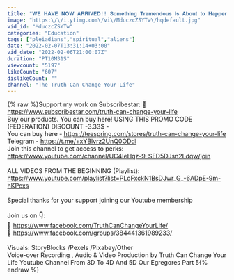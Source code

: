 ```yaml
---
title: "𝐖𝐄 𝐇𝐀𝐕𝐄 𝐍𝐎𝐖 𝐀𝐑𝐑𝐈𝐕𝐄𝐃!! 𝐒𝐨𝐦𝐞𝐭𝐡𝐢𝐧𝐠 𝐓𝐫𝐞𝐦𝐞𝐧𝐝𝐨𝐮𝐬 𝐢𝐬 𝐀𝐛𝐨𝐮𝐭 𝐭𝐨 𝐇𝐚𝐩𝐩𝐞𝐧 𝐭𝐨 𝐘𝐨𝐮 𝐓𝐡𝐢𝐬 𝐖𝐞𝐞𝐤. Get Ready!"
image: "https:\/\/i.ytimg.com\/vi\/MduczcZSYTw\/hqdefault.jpg"
vid_id: "MduczcZSYTw"
categories: "Education"
tags: ["pleiadians","spiritual","aliens"]
date: "2022-02-07T13:31:14+03:00"
vid_date: "2022-02-06T21:00:07Z"
duration: "PT10M31S"
viewcount: "5197"
likeCount: "607"
dislikeCount: ""
channel: "The Truth Can Change Your Life"
---
```

{% raw %}Support my work on Subscribestar: 💖 <a rel="nofollow" target="blank" href="https://www.subscribestar.com/truth-can-change-your-life">https://www.subscribestar.com/truth-can-change-your-life</a><br />Buy our products. You can buy here! USING THIS PROMO CODE (FEDERATION) DISCOUNT -3.33$ - <br />You can buy here - <a rel="nofollow" target="blank" href="https://teespring.com/stores/truth-can-change-your-life">https://teespring.com/stores/truth-can-change-your-life</a><br />Telegram - <a rel="nofollow" target="blank" href="https://t.me/+xYBlvrz2UnQ0ODdl">https://t.me/+xYBlvrz2UnQ0ODdl</a><br />Join this channel to get access to perks:<br /><a rel="nofollow" target="blank" href="https://www.youtube.com/channel/UC4IeHqz-9-SED5DJsn2Ldqw/join">https://www.youtube.com/channel/UC4IeHqz-9-SED5DJsn2Ldqw/join</a><br /><br />ALL VIDEOS FROM THE BEGINNING (Playlist): <a rel="nofollow" target="blank" href="https://www.youtube.com/playlist?list=PLoFxckN1BsDJwr_G_-6ADpE-9m-hKPcxs">https://www.youtube.com/playlist?list=PLoFxckN1BsDJwr_G_-6ADpE-9m-hKPcxs</a><br /><br />Special thanks for your support joining our Youtube membership<br /><br />Join us on 👇:<br />💜 <a rel="nofollow" target="blank" href="https://www.facebook.com/TruthCanChangeYourLife/">https://www.facebook.com/TruthCanChangeYourLife/</a><br />💜 <a rel="nofollow" target="blank" href="https://www.facebook.com/groups/384441361989233/">https://www.facebook.com/groups/384441361989233/</a><br /><br />Visuals:  StoryBlocks /Pexels /Pixabay/Other<br />Voice-over Recording , Audio &amp; Video Production by Truth Can Change Your Life Youtube Channel From 3D To 4D And 5D Our Egregores Part 5{% endraw %}

